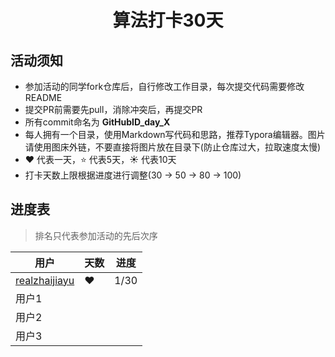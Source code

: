 <h1 align="center">
    算法打卡30天
</h1>


## 活动须知

- 参加活动的同学fork仓库后，自行修改工作目录，每次提交代码需要修改README
- 提交PR前需要先pull，消除冲突后，再提交PR
- 所有commit命名为 **GitHubID_day_X**
- 每人拥有一个目录，使用Markdown写代码和思路，推荐Typora编辑器。图片请使用图床外链，不要直接将图片放在目录下(防止仓库过大，拉取速度太慢)
- :heart: 代表一天，:star: 代表5天，:sunny: 代表10天
- 打卡天数上限根据进度进行调整(30 -> 50 -> 80 -> 100)

## 进度表

> 排名只代表参加活动的先后次序

| 用户                                              | 天数    | 进度 |
| ------------------------------------------------- | ------- | ---- |
| [realzhaijiayu](https://github.com/realzhaijiayu) | :heart: | 1/30 |
| 用户1                                             |         |      |
| 用户2                                             |         |      |
| 用户3                                             |         |      |

